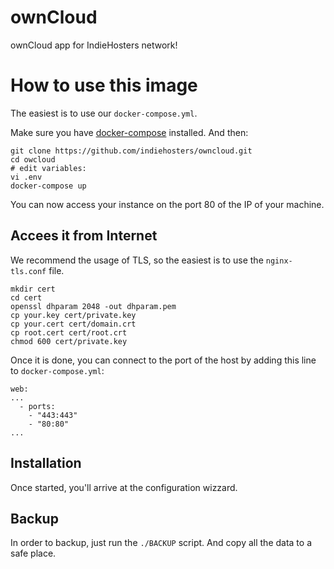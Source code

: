 # ownCloud
ownCloud app for IndieHosters network!

# How to use this image

The easiest is to use our `docker-compose.yml`.

Make sure you have [docker-compose](http://docs.docker.com/compose/install/) installed. And then:

```
git clone https://github.com/indiehosters/owncloud.git
cd owcloud
# edit variables:
vi .env
docker-compose up
```

You can now access your instance on the port 80 of the IP of your machine.

## Accees it from Internet

We recommend the usage of TLS, so the easiest is to use the `nginx-tls.conf` file.

```
mkdir cert
cd cert
openssl dhparam 2048 -out dhparam.pem
cp your.key cert/private.key
cp your.cert cert/domain.crt
cp root.cert cert/root.crt
chmod 600 cert/private.key
```

Once it is done, you can connect to the port of the host by adding this line to `docker-compose.yml`:
```
web:
...
  - ports:
    - "443:443"
    - "80:80"
...
```

## Installation

Once started, you'll arrive at the configuration wizzard.

## Backup

In order to backup, just run the `./BACKUP` script. And copy all the data to a safe place.
